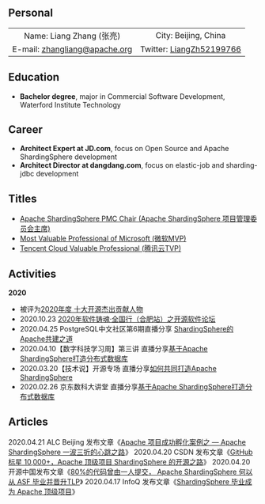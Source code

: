## Personal

|                                                                          |                                                                 |
| :----------------------------------------------------------------------: | :-------------------------------------------------------------: |
| Name: Liang Zhang (张亮)                                                  | City: Beijing, China                                            |
| E-mail: <a href="mailto:zhangliang@apache.org">zhangliang@apache.org</a> | Twitter: [LiangZh52199766](https://twitter.com/LiangZh52199766) |

## Education

- **Bachelor degree**, major in Commercial Software Development, Waterford Institute Technology

## Career

- **Architect Expert at JD.com**, focus on Open Source and Apache ShardingSphere development
- **Architect Director at dangdang.com**, focus on elastic-job and sharding-jdbc development

## Titles

- [Apache ShardingSphere PMC Chair (Apache ShardingSphere 项目管理委员会主席)](https://shardingsphere.apache.org/community/en/team/)
- [Most Valuable Professional of Microsoft (微软MVP)](https://mvp.microsoft.com/zh-cn/PublicProfile/5003705)
- [Tencent Cloud Valuable Professional (腾讯云TVP)](https://cloud.tencent.com/tvp/member/151)

## Activities

**2020**

- 被评为[2020年度 十大开源杰出贡献人物](https://www.infoq.cn/zones/chinatechawards/)
- 2020.10.23 [2020年软件铸魂·全国行（合肥站）之开源软件论坛](http://caijing.chinadaily.com.cn/a/202010/26/WS5f96881ea3101e7ce972b564.html)
- 2020.04.25 PostgreSQL中文社区第6期直播分享 [ShardingSphere的Apache共建之道](https://mp.weixin.qq.com/s/NtZPSF47qqM5p3V93Ap_wg)
- 2020.04.10【数字科技学习周】第三讲 直播分享[基于Apache ShardingSphere打造分布式数据库](https://appdq4whpzy1819.h5.xiaoeknow.com/content_page/eyJ0eXBlIjoxMiwicmVzb3VyY2VfdHlwZSI6NCwicmVzb3VyY2VfaWQiOiJsXzVlODg2NjZmOWUxMzJfQTNUUW1FS1ciLCJwcm9kdWN0X2lkIjoiIiwiYXBwX2lkIjoiYXBwZHE0V0hQWnkxODE5IiwiZXh0cmFfZGF0YSI6MH0?entry=3&entry_type=0)
- 2020.03.20【技术说】开源专场 直播分享[如何共同打造Apache ShardingSphere](http://forum.jd.com/forum.php?mod=viewthread&tid=230371)
- 2020.02.26 京东数科大讲堂 直播分享[基于Apache ShardingSphere打造分布式数据库](https://app.ma.scrmtech.com/meetings/MeetingPc/Detail?pf_uid=14079_1628&id=14200&pf_type=3)

## Articles

2020.04.21 ALC Beijing 发布文章《[Apache 项目成功孵化案例之 — Apache ShardingSphere 一波三折的心跳之路](https://mp.weixin.qq.com/s/o3TgGVMeSdLp03yW_ZWbyA)》
2020.04.20 CSDN 发布文章《[GitHub 标星 10,000+，Apache 顶级项目 ShardingSphere 的开源之路](https://mp.weixin.qq.com/s/WroNWdoNZv-dM5GLHFeaWw)》
2020.04.20 开源中国发布文章《[80%的代码曾由一人提交， Apache ShardingSphere 何以从 ASF 毕业并晋升TLP](https://www.oschina.net/question/4489239_2316036)》
2020.04.17 InfoQ 发布文章《[ShardingSphere 毕业成为 Apache 顶级项目](https://www.infoq.cn/article/EgR36ml79wYdBxzsUq7B)》
